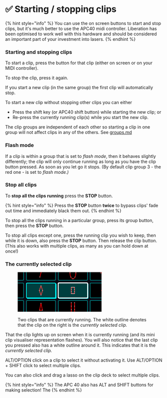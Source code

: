 # ✅ Starting / stopping clips

{% hint style="info" %}
You can use the on screen buttons to start and stop clips, but it's much better to use the APC40 midi controller. Liberation has been optimised to work well with this hardware and should be considered an important part of your investment into lasers.&#x20;
{% endhint %}

### Starting and stopping clips

To start a clip, press the button for that clip (either on screen or on your MIDI controller).

To stop the clip, press it again.

If you start a new clip (in the same group) the first clip will automatically stop.

To start a new clip without stopping other clips you can either

* Press the shift key (or APC40 shift button) while starting the new clip; or
* Re-press the currently running clip(s) while you start the new clip.

The clip groups are independent of each other so starting a clip in one group will not affect clips in any of the others. See [groups.md](groups.md "mention")

### Flash mode

If a clip is within a group that is set to _flash mode_, then it behaves slightly differently; the clip will only continue running as long as you have the clip button pressed. As soon as you let go it stops. (By default clip group 3 - the red one - is set to _flash mode.)_

### Stop all clips

To **stop all the clips running** press the **STOP** button.&#x20;

{% hint style="info" %}
Press the **STOP** button **twice** to bypass clips' fade out time and immediately black them out.&#x20;
{% endhint %}

To stop all the clips running in a particular group, press its group button, then press the **STOP** button.&#x20;

To stop all clips except one, press the running clip you wish to keep, then while it is down, also press the **STOP** button. Then release the clip button. (This also works with multiple clips, as many as you can hold down at once!)



### The currently selected clip

<figure><img src="../.gitbook/assets/clips-selected-active.png" alt="" width="269"><figcaption><p>Two clips that are currently running. The white outline denotes that the clip on the right is the <em>currently selected clip.</em></p></figcaption></figure>

That the clip lights up on screen when it is currently running (and its mini clip visualiser representation flashes). You will also notice that the last clip you pressed also has a white outline around it. This indicates that it is the _currently selected clip._

ALT/OPTION click on a clip to select it without activating it. Use ALT/OPTION + SHIFT click to select multiple clips.&#x20;

You can also click and drag a lasso on the clip deck to select multiple clips.&#x20;

{% hint style="info" %}
The APC 40 also has ALT and SHIFT buttons for making selection! The&#x20;
{% endhint %}







